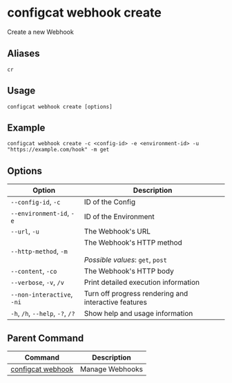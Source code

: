 # configcat webhook create
Create a new Webhook
## Aliases
`cr`
## Usage
```
configcat webhook create [options]
```
## Example
```
configcat webhook create -c <config-id> -e <environment-id> -u "https://example.com/hook" -m get
```
## Options
| Option | Description |
| ------ | ----------- |
| `--config-id`, `-c` | ID of the Config |
| `--environment-id`, `-e` | ID of the Environment |
| `--url`, `-u` | The Webhook's URL |
| `--http-method`, `-m` | The Webhook's HTTP method<br/><br/>*Possible values*: `get`, `post` |
| `--content`, `-co` | The Webhook's HTTP body |
| `--verbose`, `-v`, `/v` | Print detailed execution information |
| `--non-interactive`, `-ni` | Turn off progress rendering and interactive features |
| `-h`, `/h`, `--help`, `-?`, `/?` | Show help and usage information |
## Parent Command
| Command | Description |
| ------ | ----------- |
| [configcat webhook](configcat-webhook.md) | Manage Webhooks |
